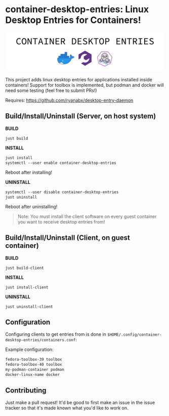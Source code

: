 # container-desktop-entries: Linux Desktop Entries for Containers!

![](res/container-desktop-entries.png)

This project adds linux desktop entries for applications installed inside containers! Support for toolbox is implemented, but podman and docker will need some testing (feel free to submit PRs!)

Requires: https://github.com/ryanabx/desktop-entry-daemon

## Build/Install/Uninstall (Server, on host system)

**BUILD**

    just build

**INSTALL**

    just install
    systemctl --user enable container-desktop-entries

Reboot after installing!

**UNINSTALL**
    
    systemctl --user disable container-desktop-entries
    just uninstall

Reboot after uninstalling!

> Note: You must install the client software on every guest container you want to receive desktop entries from!


## Build/Install/Uninstall (Client, on guest container)

**BUILD**

    just build-client

**INSTALL**

    just install-client

**UNINSTALL**
    
    just uninstall-client

## Configuration

Configuring clients to get entries from is done in `$HOME/.config/container-desktop-entries/containers.conf`:

Example configuration:

    fedora-toolbox-39 toolbox
    fedora-toolbox-40 toolbox
    my-podman-container podman
    docker-linux-name docker

## Contributing

Just make a pull request! It'd be good to first make an issue in the issue tracker so that it's made known what you'd like to work on.